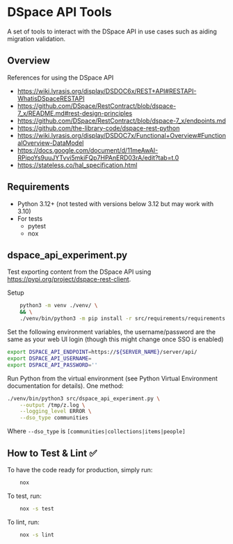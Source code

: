 # DSpace API Tools

A set of tools to interact with the DSpace API in use cases such as aiding migration validation.

## Overview

References for using the DSpace API

* <https://wiki.lyrasis.org/display/DSDOC6x/REST+API#RESTAPI-WhatisDSpaceRESTAPI>
* <https://github.com/DSpace/RestContract/blob/dspace-7_x/README.md#rest-design-principles>
* <https://github.com/DSpace/RestContract/blob/dspace-7_x/endpoints.md>
* <https://github.com/the-library-code/dspace-rest-python>
* <https://wiki.lyrasis.org/display/DSDOC7x/Functional+Overview#FunctionalOverview-DataModel>
* <https://docs.google.com/document/d/11meAwAI-RPipoYs9uuJYTvvi5mkiFQp7HPAnERD03rA/edit?tab=t.0>
* <https://stateless.co/hal_specification.html>

## Requirements

* Python 3.12+ (not tested with versions below 3.12 but may work with 3.10)
* For tests
  * pytest
  * nox

## dspace_api_experiment.py

Test exporting content from the DSpace API using <https://pypi.org/project/dspace-rest-client>.

Setup

```bash
    python3 -m venv ./venv/ \                                                   
    && \
    ./venv/bin/python3 -m pip install -r src/requirements/requirements.txt
```

Set the following environment variables, the username/password are the same as your web UI login (though this might change once SSO is enabled)

```bash
export DSPACE_API_ENDPOINT=https://${SERVER_NAME}/server/api/
export DSPACE_API_USERNAME=
export DSPACE_API_PASSWORD=''
```

Run Python from the virtual environment (see Python Virtual Environment documentation for details). One method:

```bash
./venv/bin/python3 src/dspace_api_experiment.py \
    --output /tmp/z.log \
    --logging_level ERROR \
    --dso_type communities
```

Where `--dso_type` is `[communities|collections|items|people]`

## How to Test & Lint :white_check_mark:

To have the code ready for production, simply run:

```bash
    nox
```

To test, run:

```bash
    nox -s test
```

To lint, run:

```bash
    nox -s lint
```
